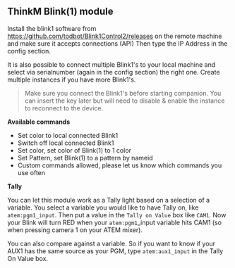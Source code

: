 ## ThinkM Blink(1) module

Install the blink1 software from https://github.com/todbot/Blink1Control2/releases on the remote machine and make sure it accepts connections (API)
Then type the IP Address in the config section.

It is also possible to connect multiple Blink1's to your local machine and select via serialnumber (again in the config section) the right one. Create multiple instances if you have more Blink1's.

> Make sure you connect the Blink1's before starting companion. You can insert the key later but will need to disable & enable the instance to reconnect to the device.

**Available commands**

* Set color to local connected Blink1
* Switch off local connected Blink1
* Set color, set color of Blink(1) to 1 color
* Set Pattern, set Blink(1) to a pattern by nameid
* Custom commands allowed, please let us know which commands you use often

**Tally**

You can let this module work as a Tally light based on a selection of a variable. You select a variable you would like to have Tally on, like `atem:pgm1_input`.
Then put a value in the `Tally on Value` box like `CAM1`. Now your Blink will turn RED when your `atem:pgm1`_input variable hits CAM1 (so when pressing camera 1 on your ATEM mixer).

You can also compare against a variable. So if you want to know if your AUX1 has the same source as your PGM, type `atem:aux1_input` in the Tally On Value box.
